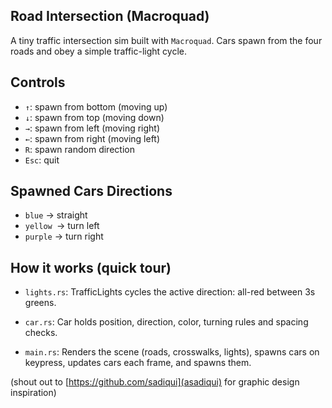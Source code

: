 ## Road Intersection (Macroquad)
A tiny traffic intersection sim built with `Macroquad`. Cars spawn from the four roads and obey a simple traffic-light cycle. 

## Controls
- `↑`: spawn from bottom (moving up)
- `↓`: spawn from top (moving down)
- `→`: spawn from left (moving right)
- `←`: spawn from right (moving left)
- `R`: spawn random direction
- `Esc`: quit

## Spawned Cars Directions
- `blue` → straight
- `yellow `→ turn left
- `purple` → turn right

## How it works (quick tour)
- `lights.rs`: TrafficLights cycles the active direction: all-red between 3s greens.

- `car.rs`: Car holds position, direction, color, turning rules and spacing checks.

- `main.rs`: Renders the scene (roads, crosswalks, lights), spawns cars on keypress, updates cars each frame, and spawns them.

(shout out to [https://github.com/sadiqui](asadiqui) for graphic design inspiration)